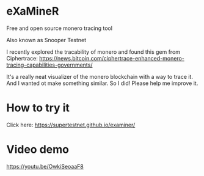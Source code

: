 # eXaMineR
Free and open source monero tracing tool

Also known as Snooper Testnet

I recently explored the tracability of monero and found this gem from Ciphertrace: https://news.bitcoin.com/ciphertrace-enhanced-monero-tracing-capabilities-governments/

It's a really neat visualizer of the monero blockchain with a way to trace it. And I wanted ot make something similar. So I did! Please help me improve it.

# How to try it

Click here: https://supertestnet.github.io/examiner/

# Video demo

https://youtu.be/OwkiSeoaaF8
